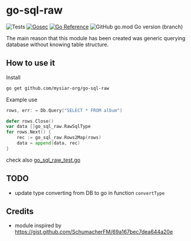 # go-sql-raw
![Tests](https://github.com/mysiar-org/go_sql_raw/actions/workflows/tests.yml/badge.svg)
[![Gosec](https://github.com/mysiar-org/go_sql_raw/actions/workflows/gosec.yml/badge.svg)](https://github.com/mysiar-org/go_sql_raw/actions/workflows/gosec.yml)
[![Go Reference](https://pkg.go.dev/badge/github.com/mysiar-org/go_sql_raw.svg)](https://pkg.go.dev/github.com/mysiar-org/go-sql-raw)
![GitHub go.mod Go version (branch)](https://img.shields.io/github/go-mod/go-version/mysiar-org/go_sql_raw/main)


The main reason that this module has been created was generic querying database without knowing table structure. 

## How to use it

Install
```bash
go get github.com/mysiar-org/go-sql-raw
```

Example use
```go
rows, err: = Db.Query("SELECT * FROM album")

defer rows.Close()
var data []go_sql_raw.RawSqlType
for rows.Next() {
	rec := go_sql_raw.Rows2Map(rows)
	data = append(data, rec)
}
```

check also [go_sql_raw_test.go](tests/go_sql_raw_test.go)

## TODO
* update type converting from DB to go in function `convertType`

## Credits
* module inspired by https://gist.github.com/SchumacherFM/69a167bec7dea644a20e
